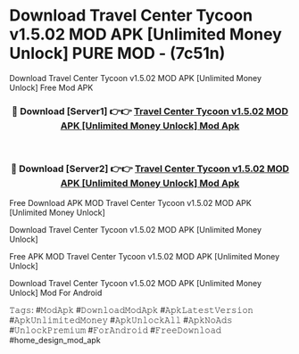 # Download Travel Center Tycoon v1.5.02 MOD APK [Unlimited Money Unlock] PURE MOD - (7c51n)
Download Travel Center Tycoon v1.5.02 MOD APK [Unlimited Money Unlock] Free Mod APK

<div align="center">
<h3>🔴 Download [Server1] 👉👉 <a href="https://apk-comot.site?title=Travel_Center_Tycoon_v1.5.02_MOD_APK_[Unlimited_Money_Unlock]">Travel Center Tycoon v1.5.02 MOD APK [Unlimited Money Unlock] Mod Apk</a></h3><br>

<h3>🔴 Download [Server2] 👉👉 <a href="https://apk-comot.site?title=Travel_Center_Tycoon_v1.5.02_MOD_APK_[Unlimited_Money_Unlock]">Travel Center Tycoon v1.5.02 MOD APK [Unlimited Money Unlock] Mod Apk</a></h3>
</div>


Free Download APK MOD Travel Center Tycoon v1.5.02 MOD APK [Unlimited Money Unlock]

Download Travel Center Tycoon v1.5.02 MOD APK [Unlimited Money Unlock] 

Free APK MOD Travel Center Tycoon v1.5.02 MOD APK [Unlimited Money Unlock] 

Download Travel Center Tycoon v1.5.02 MOD APK [Unlimited Money Unlock] Mod For Android

𝚃𝚊𝚐𝚜: #𝙼𝚘𝚍𝙰𝚙𝚔 #𝙳𝚘𝚠𝚗𝚕𝚘𝚊𝚍𝙼𝚘𝚍𝙰𝚙𝚔 #𝙰𝚙𝚔𝙻𝚊𝚝𝚎𝚜𝚝𝚅𝚎𝚛𝚜𝚒𝚘𝚗 #𝙰𝚙𝚔𝚄𝚗𝚕𝚒𝚖𝚒𝚝𝚎𝚍𝙼𝚘𝚗𝚎𝚢 #𝙰𝚙𝚔𝚄𝚗𝚕𝚘𝚌𝚔𝙰𝚕𝚕 #𝙰𝚙𝚔𝙽𝚘𝙰𝚍𝚜 #𝚄𝚗𝚕𝚘𝚌𝚔𝙿𝚛𝚎𝚖𝚒𝚞𝚖 #𝙵𝚘𝚛𝙰𝚗𝚍𝚛𝚘𝚒𝚍 #𝙵𝚛𝚎𝚎𝙳𝚘𝚠𝚗𝚕𝚘𝚊𝚍 #home_design_mod_apk